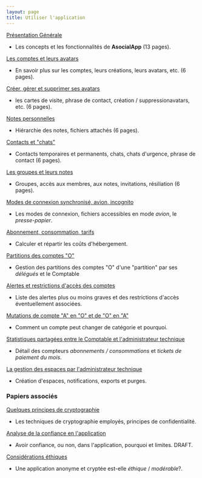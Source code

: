 ```yaml
---
layout: page
title: Utiliser l'application 
---
```


[Présentation Générale](appli/presentation.html)
- Les concepts et les fonctionnalités de **AsocialApp** (13 pages).

[Les comptes et leurs avatars](appli/comptes.html)
- En savoir plus sur les comptes, leurs créations, leurs avatars, etc. (6 pages).

[Créer, gérer et supprimer ses avatars](appli/avatars.html)
- les cartes de visite, phrase de contact, création / suppressionavatars, etc. (6 pages).

[Notes personnelles](appli/notes.html)
- Hiérarchie des notes, fichiers attachés (6 pages).

[Contacts et "chats"](appli/contactschats.html)
- Contacts temporaires et permanents, chats, chats d'urgence, phrase de contact (6 pages).

[Les groupes et leurs notes](appli/groupes.html)
- Groupes, accès aux membres, aux notes, invitations, résiliation (6 pages).

[Modes de connexion synchronisé, avion, incognito](appli/modessync.html)
- Les modes de connexion, fichiers accessibles en mode _avion_, le _presse-papier_.

[Abonnement, consommation, tarifs](appli/aboconso.html)
- Calculer et répartir les coûts d'hébergement.

[Partitions des comptes "O"](appli/partitions.html)
- Gestion des partitions des comptes "O" d'une "partition" par ses _délégués_ et le Comptable

[Alertes et restrictions d'accès des comptes](appli/alertes.html)
- Liste des alertes plus ou moins graves et des restrictions d'accès éventuellement associées.

[Mutations de compte "A" en "O" et de "O" en "A"](appli/mutations_oa.html)
- Comment un compte peut changer de catégorie et pourquoi.

[Statistiques partagées entre le Comptable et l'administrateur technique](appli/stats.html)
- Détail des compteurs _abonnements / consommations_ et _tickets de paiement du mois_.

[La gestion des espaces par l'administrateur technique](appli/espaces.html)
- Création d'espaces, notifications, exports et purges.

### Papiers associés

[Quelques principes de cryptographie](appli/cryptographie.html)
- Les techniques de cryptographie employés, principes de confidentialité.

[Analyse de la confiance en l'application](appli/confiance.html)
- Avoir confiance, ou non, dans l'application, pourquoi et limites. DRAFT.

[Considérations éthiques](appli/ethique.html)
- Une application anonyme et cryptée est-elle _éthique_ / _modérable_?.
